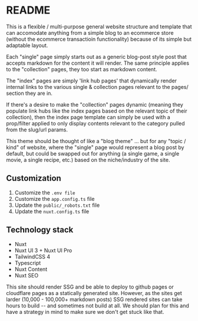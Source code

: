 # README

This is a flexible / multi-purpose general website structure and template that can accomodate anything from a simple blog to an ecommerce store (without the ecommerce transactioin functionality) because of its simple but adaptable layout. 

Each "single" page simply starts out as a generic blog-post style post that accepts markdown for the content it will render. The same principle applies to the "collection" pages, they too start as markdown content. 

The "index" pages are simply 'link hub pages' that dynamically render internal links to the various single & collection pages relevant to the pages/ section they are in. 

If there's a desire to make the "collection" pages dynamic (meaning they populate link hubs like the index pages based on the relevant topic of their collection), then the index page template can simply be used with a prop/filter applied to only display contents relevant to the category pulled from the slug/url params.

This theme should be thought of like a "blog theme" ... but for any "topic /  kind" of website, where the "single" page would represent a blog post by default, but could be swapped out for anything (a single game, a single movie, a single recipe, etc.) based on the niche/industry of the site.

## Customization

1. Customize the `.env file`
2. Customize the `app.config.ts` file
3. Update the `public/_robots.txt` file
4. Update the `nuxt.config.ts` file

## Technology stack

- Nuxt
- Nuxt UI 3 + Nuxt UI Pro
- TailwindCSS 4
- Typescript
- Nuxt Content
- Nuxt SEO

This site should render SSG and be able to deploy to github pages or cloudflare pages as a statically generated site. However, as the sites get larder (10,000 - 100,000+ markdown posts) SSG rendered sites can take hours to build -- and sometimes not build at all. We should plan for this and have a strategy in mind to make sure we don't get stuck like that.
